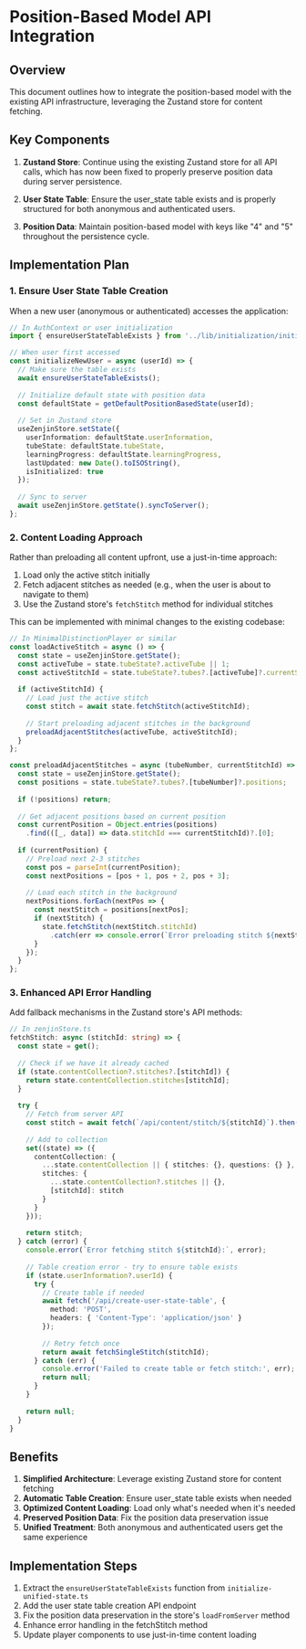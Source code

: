 # Position-Based Model API Integration

## Overview

This document outlines how to integrate the position-based model with the existing API infrastructure, leveraging the Zustand store for content fetching.

## Key Components

1. **Zustand Store**: Continue using the existing Zustand store for all API calls, which has now been fixed to properly preserve position data during server persistence.

2. **User State Table**: Ensure the user_state table exists and is properly structured for both anonymous and authenticated users.

3. **Position Data**: Maintain position-based model with keys like "4" and "5" throughout the persistence cycle.

## Implementation Plan

### 1. Ensure User State Table Creation

When a new user (anonymous or authenticated) accesses the application:

```typescript
// In AuthContext or user initialization
import { ensureUserStateTableExists } from '../lib/initialization/initialize-unified-state';

// When user first accessed
const initializeNewUser = async (userId) => {
  // Make sure the table exists
  await ensureUserStateTableExists();
  
  // Initialize default state with position data
  const defaultState = getDefaultPositionBasedState(userId);
  
  // Set in Zustand store
  useZenjinStore.setState({
    userInformation: defaultState.userInformation,
    tubeState: defaultState.tubeState,
    learningProgress: defaultState.learningProgress,
    lastUpdated: new Date().toISOString(),
    isInitialized: true
  });
  
  // Sync to server
  await useZenjinStore.getState().syncToServer();
};
```

### 2. Content Loading Approach

Rather than preloading all content upfront, use a just-in-time approach:

1. Load only the active stitch initially
2. Fetch adjacent stitches as needed (e.g., when the user is about to navigate to them)
3. Use the Zustand store's `fetchStitch` method for individual stitches

This can be implemented with minimal changes to the existing codebase:

```typescript
// In MinimalDistinctionPlayer or similar
const loadActiveStitch = async () => {
  const state = useZenjinStore.getState();
  const activeTube = state.tubeState?.activeTube || 1;
  const activeStitchId = state.tubeState?.tubes?.[activeTube]?.currentStitchId;
  
  if (activeStitchId) {
    // Load just the active stitch
    const stitch = await state.fetchStitch(activeStitchId);
    
    // Start preloading adjacent stitches in the background
    preloadAdjacentStitches(activeTube, activeStitchId);
  }
};

const preloadAdjacentStitches = async (tubeNumber, currentStitchId) => {
  const state = useZenjinStore.getState();
  const positions = state.tubeState?.tubes?.[tubeNumber]?.positions;
  
  if (!positions) return;
  
  // Get adjacent positions based on current position
  const currentPosition = Object.entries(positions)
    .find(([_, data]) => data.stitchId === currentStitchId)?.[0];
  
  if (currentPosition) {
    // Preload next 2-3 stitches
    const pos = parseInt(currentPosition);
    const nextPositions = [pos + 1, pos + 2, pos + 3];
    
    // Load each stitch in the background
    nextPositions.forEach(nextPos => {
      const nextStitch = positions[nextPos];
      if (nextStitch) {
        state.fetchStitch(nextStitch.stitchId)
          .catch(err => console.error(`Error preloading stitch ${nextStitch.stitchId}:`, err));
      }
    });
  }
};
```

### 3. Enhanced API Error Handling

Add fallback mechanisms in the Zustand store's API methods:

```typescript
// In zenjinStore.ts
fetchStitch: async (stitchId: string) => {
  const state = get();
  
  // Check if we have it already cached
  if (state.contentCollection?.stitches?.[stitchId]) {
    return state.contentCollection.stitches[stitchId];
  }
  
  try {
    // Fetch from server API
    const stitch = await fetch(`/api/content/stitch/${stitchId}`).then(r => r.json());
    
    // Add to collection
    set((state) => ({
      contentCollection: {
        ...state.contentCollection || { stitches: {}, questions: {} },
        stitches: {
          ...state.contentCollection?.stitches || {},
          [stitchId]: stitch
        }
      }
    }));
    
    return stitch;
  } catch (error) {
    console.error(`Error fetching stitch ${stitchId}:`, error);
    
    // Table creation error - try to ensure table exists
    if (state.userInformation?.userId) {
      try {
        // Create table if needed
        await fetch('/api/create-user-state-table', {
          method: 'POST',
          headers: { 'Content-Type': 'application/json' }
        });
        
        // Retry fetch once
        return await fetchSingleStitch(stitchId);
      } catch (err) {
        console.error('Failed to create table or fetch stitch:', err);
        return null;
      }
    }
    
    return null;
  }
}
```

## Benefits

1. **Simplified Architecture**: Leverage existing Zustand store for content fetching
2. **Automatic Table Creation**: Ensure user_state table exists when needed
3. **Optimized Content Loading**: Load only what's needed when it's needed
4. **Preserved Position Data**: Fix the position data preservation issue
5. **Unified Treatment**: Both anonymous and authenticated users get the same experience

## Implementation Steps

1. Extract the `ensureUserStateTableExists` function from `initialize-unified-state.ts`
2. Add the user state table creation API endpoint
3. Fix the position data preservation in the store's `loadFromServer` method
4. Enhance error handling in the fetchStitch method
5. Update player components to use just-in-time content loading